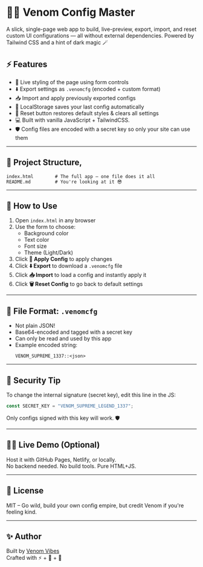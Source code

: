 # 🧙‍♂️ Venom Config Master

A slick, single-page web app to build, live-preview, export, import, and reset custom UI configurations — all without external dependencies. Powered by Tailwind CSS and a hint of dark magic 🪄

## ⚡ Features

- 🎨 Live styling of the page using form controls
- ⬇️ Export settings as `.venomcfg` (encoded + custom format)
- 📥 Import and apply previously exported configs
- 💾 LocalStorage saves your last config automatically
- 🧹 Reset button restores default styles & clears all settings
- 💻 Built with vanilla JavaScript + TailwindCSS.
- 🛡️ Config files are encoded with a secret key so only your site can use them

---

## 📁 Project Structure,

```plaintext
index.html        # The full app — one file does it all
README.md         # You're looking at it 😎
```

---

## 🚀 How to Use

1. Open `index.html` in any browser
2. Use the form to choose:
   - Background color
   - Text color
   - Font size
   - Theme (Light/Dark)
3. Click **💾 Apply Config** to apply changes
4. Click **⬇️ Export** to download a `.venomcfg` file
5. Click **📥 Import** to load a config and instantly apply it
6. Click **🗑️ Reset Config** to go back to default settings

---

## 🧪 File Format: `.venomcfg`

- Not plain JSON!
- Base64-encoded and tagged with a secret key
- Can only be read and used by this app
- Example encoded string:
  ```
  VENOM_SUPREME_1337::<json>
  ```

---

## 🔐 Security Tip

To change the internal signature (secret key), edit this line in the JS:

```js
const SECRET_KEY = "VENOM_SUPREME_LEGEND_1337";
```

Only configs signed with this key will work. 🛡️

---

## 🧙‍♂️ Live Demo (Optional)

Host it with GitHub Pages, Netlify, or locally.  
No backend needed. No build tools. Pure HTML+JS.

---

## 📜 License

MIT – Go wild, build your own config empire, but credit Venom if you're feeling kind.

---

## ✨ Author

Built by [Venom Vibes](https://github.com/Canol001)  
Crafted with ⚡ + 🧠 + 🎨

